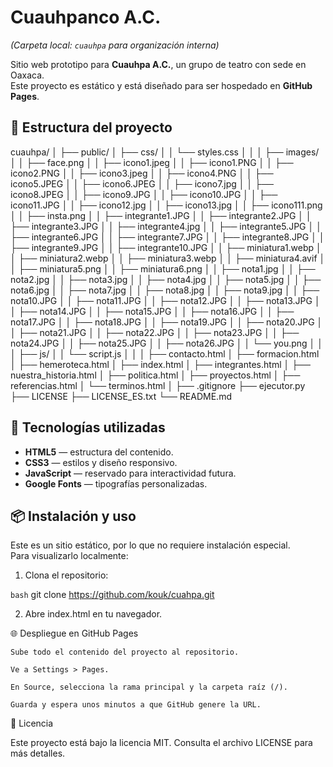 # Cuauhpanco A.C.
*(Carpeta local: `cuauhpa` para organización interna)*

Sitio web prototipo para **Cuauhpa A.C.**, un grupo de teatro con sede en Oaxaca.  
Este proyecto es estático y está diseñado para ser hospedado en **GitHub Pages**.

## 📂 Estructura del proyecto

cuauhpa/
│
├── public/
│   ├── css/
│   │   └── styles.css
│   │
│   ├── images/
│   │   ├── face.png
│   │   ├── icono1.jpeg
│   │   ├── icono1.PNG
│   │   ├── icono2.PNG
│   │   ├── icono3.jpeg
│   │   ├── icono4.PNG
│   │   ├── icono5.JPEG
│   │   ├── icono6.JPEG
│   │   ├── icono7.jpg
│   │   ├── icono8.JPEG
│   │   ├── icono9.JPG
│   │   ├── icono10.JPG
│   │   ├── icono11.JPG
│   │   ├── icono12.jpg
│   │   ├── icono13.jpg
│   │   ├── icono111.png
│   │   ├── insta.png
│   │   ├── integrante1.JPG
│   │   ├── integrante2.JPG
│   │   ├── integrante3.JPG
│   │   ├── integrante4.jpg
│   │   ├── integrante5.JPG
│   │   ├── integrante6.JPG
│   │   ├── integrante7.JPG
│   │   ├── integrante8.JPG
│   │   ├── integrante9.JPG
│   │   ├── integrante10.JPG
│   │   ├── miniatura1.webp
│   │   ├── miniatura2.webp
│   │   ├── miniatura3.webp
│   │   ├── miniatura4.avif
│   │   ├── miniatura5.png
│   │   ├── miniatura6.png
│   │   ├── nota1.jpg
│   │   ├── nota2.jpg
│   │   ├── nota3.jpg
│   │   ├── nota4.jpg
│   │   ├── nota5.jpg
│   │   ├── nota6.jpg
│   │   ├── nota7.jpg
│   │   ├── nota8.jpg
│   │   ├── nota9.jpg
│   │   ├── nota10.JPG
│   │   ├── nota11.JPG
│   │   ├── nota12.JPG
│   │   ├── nota13.JPG
│   │   ├── nota14.JPG
│   │   ├── nota15.JPG
│   │   ├── nota16.JPG
│   │   ├── nota17.JPG
│   │   ├── nota18.JPG
│   │   ├── nota19.JPG
│   │   ├── nota20.JPG
│   │   ├── nota21.JPG
│   │   ├── nota22.JPG
│   │   ├── nota23.JPG
│   │   ├── nota24.JPG
│   │   ├── nota25.JPG
│   │   ├── nota26.JPG
│   │   └── you.png
│   │
│   ├── js/
│   │   └── script.js
│   │
│   ├── contacto.html
│   ├── formacion.html
│   ├── hemeroteca.html
│   ├── index.html
│   ├── integrantes.html
│   ├── nuestra_historia.html
│   ├── politica.html
│   ├── proyectos.html
│   ├── referencias.html
│   └── terminos.html
│
├── .gitignore
├── ejecutor.py
├── LICENSE
├── LICENSE_ES.txt
└── README.md

## 🚀 Tecnologías utilizadas

- **HTML5** — estructura del contenido.
- **CSS3** — estilos y diseño responsivo.
- **JavaScript** — reservado para interactividad futura.
- **Google Fonts** — tipografías personalizadas.

## 📦 Instalación y uso

Este es un sitio estático, por lo que no requiere instalación especial.  
Para visualizarlo localmente:

1. Clona el repositorio:

```bash```
git clone https://github.com/kouk/cuahpa.git

2. Abre index.html en tu navegador.

🌐 Despliegue en GitHub Pages

    Sube todo el contenido del proyecto al repositorio.

    Ve a Settings > Pages.

    En Source, selecciona la rama principal y la carpeta raíz (/).

    Guarda y espera unos minutos a que GitHub genere la URL.

📄 Licencia

Este proyecto está bajo la licencia MIT.
Consulta el archivo LICENSE para más detalles.